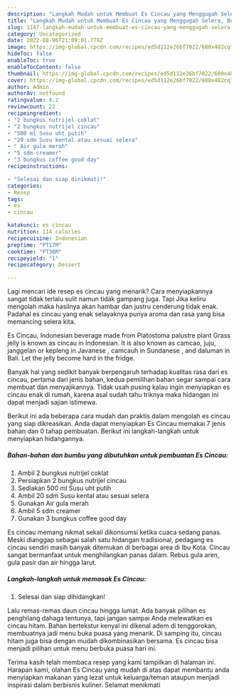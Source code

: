 ```yaml
---
description: "Langkah Mudah untuk Membuat Es Cincau yang Menggugah Selera, Buat Buka Puasa Lezat Sekali"
title: "Langkah Mudah untuk Membuat Es Cincau yang Menggugah Selera, Buat Buka Puasa Lezat Sekali"
slug: 1147-langkah-mudah-untuk-membuat-es-cincau-yang-menggugah-selera-buat-buka-puasa-lezat-sekali
category: Uncategorized
date: 2022-08-06T21:09:01.779Z
image: https://img-global.cpcdn.com/recipes/ed5d112e26bf7022/680x482cq70/es-cincau-foto-resep-utama.jpg
hideToc: false
enableToc: true
enableTocContent: false
thumbnail: https://img-global.cpcdn.com/recipes/ed5d112e26bf7022/680x482cq70/es-cincau-foto-resep-utama.jpg
cover: https://img-global.cpcdn.com/recipes/ed5d112e26bf7022/680x482cq70/es-cincau-foto-resep-utama.jpg
author: Admin
authorAv: notfound
ratingvalue: 4.2
reviewcount: 22
recipeingredient:
- "2 bungkus nutrijel coklat"
- "2 bungkus nutrijel cincau"
- "500 ml Susu uht putih"
- "20 sdm Susu kental atau sesuai selera"
- " Air gula merah"
- "5 sdm creamer"
- "3 bungkus coffee good day"
recipeinstructions:

- "Selesai dan siap dinikmati!"
categories:
- Resep
tags:
- es
- cincau

katakunci: es cincau 
nutrition: 114 calories
recipecuisine: Indonesian
preptime: "PT17M"
cooktime: "PT36M"
recipeyield: "1"
recipecategory: Dessert

---
```



Lagi mencari ide resep es cincau yang menarik? Cara menyiapkannya sangat tidak terlalu sulit namun tidak gampang juga. Tapi Jika keliru mengolah maka hasilnya akan hambar dan justru cenderung tidak enak. Padahal es cincau yang enak selayaknya punya aroma dan rasa yang bisa memancing selera kita.


Es Cincau, Indonesian beverage made from Platostoma palustre plant Grass jelly is known as cincau in Indonesian. It is also known as camcao, juju, janggelan or kepleng in Javanese , camcauh in Sundanese , and daluman in Bali. Let the jelly become hard in the fridge.

Banyak hal yang sedikit banyak berpengaruh terhadap kualitas rasa dari es cincau, pertama dari jenis bahan, kedua pemilihan bahan segar sampai cara membuat dan menyajikannya. Tidak usah pusing kalau ingin menyiapkan es cincau enak di rumah, karena asal sudah tahu triknya maka hidangan ini dapat menjadi sajian istimewa.


Berikut ini ada beberapa cara mudah dan praktis dalam mengolah es cincau yang siap dikreasikan. Anda dapat menyiapkan Es Cincau memakai 7 jenis bahan dan 0 tahap pembuatan. Berikut ini langkah-langkah untuk menyiapkan hidangannya.

<!--inarticleads1-->

##### Bahan-bahan dan bumbu yang dibutuhkan untuk pembuatan Es Cincau:

1. Ambil 2 bungkus nutrijel coklat
1. Persiapkan 2 bungkus nutrijel cincau
1. Sediakan 500 ml Susu uht putih
1. Ambil 20 sdm Susu kental atau sesuai selera
1. Gunakan  Air gula merah
1. Ambil 5 sdm creamer
1. Gunakan 3 bungkus coffee good day


Es cincau memang nikmat sekali dikonsumsi ketika cuaca sedang panas. Meski dianggap sebagai salah satu hidangan tradisional, pedagang es cincau sendiri masih banyak ditemukan di berbagai area di Ibu Kota. Cincau sangat bermanfaat untuk menghilangkan panas dalam. Rebus gula aren, gula pasir dan air hingga larut. 

<!--inarticleads2-->

##### Langkah-langkah untuk memasak Es Cincau:


1. Selesai dan siap dihidangkan!

Lalu remas-remas daun cincau hingga lumat. Ada banyak pilihan es penghilang dahaga tentunya, tapi jangan sampai Anda melewatkan es cincau hitam. Bahan bertekstur kenyal ini dikenal adem di tenggorokan, membuatnya jadi menu buka puasa yang menarik. Di samping itu, cincau hitam juga bisa dengan mudah dikombinasikan bersama. Es cincau bisa menjadi pilihan untuk menu berbuka puasa hari ini. 

Terima kasih telah membaca resep yang kami tampilkan di halaman ini. Harapan kami, olahan Es Cincau yang mudah di atas dapat membantu anda menyiapkan makanan yang lezat untuk keluarga/teman ataupun menjadi inspirasi dalam berbisnis kuliner. Selamat menikmati
